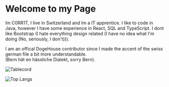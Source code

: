 # Welcome to my Page
Im C0RR1T, I live in Switzerland and Im a IT apprentice. I like to code in Java, however I have some experience in React, SQL and TypeScript. I dont like Bootstrap (I hate everything design related (I have no idea what I'm doing (No, seriously, I don't))).

I am an offical DogeHouse contributor since I made the accent of the swiss german file a bit more understandable.  
(Bern hät en hässliche Dialekt, sorry Bern).


![Tablecord](https://namespace.media/img/images/2021/04/07/msedge_VH2SEuB6dC.png)

![Top Langs](https://github-readme-stats.vercel.app/api/top-langs/?username=C0RR1T&theme=tokyonight)
